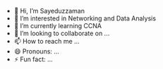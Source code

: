- 👋 Hi, I’m Sayeduzzaman
- 👀 I’m interested in Networking and Data Analysis
- 🌱 I’m currently learning CCNA
- 💞️ I’m looking to collaborate on ...
- 📫 How to reach me ...
- 😄 Pronouns: ...
- ⚡ Fun fact: ...

<!---
Sayedss41/Sayedss41 is a ✨ special ✨ repository because its `README.md` (this file) appears on your GitHub profile.
You can click the Preview link to take a look at your changes.
--->

